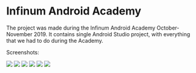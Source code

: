 # Infinum Android Academy

The project was made during the Infinum Android Academy October-November 2019.
It contains single Android Studio project, with everything that we had to do during the Academy.

Screenshots:

![](Screenshots/login.jpg)
![](Screenshots/splash.jpg)
![](Screenshots/main.jpg)
![](Screenshots/details.jpg)
![](Screenshots/add_episode.jpg)
![](Screenshots/comments.jpg)

